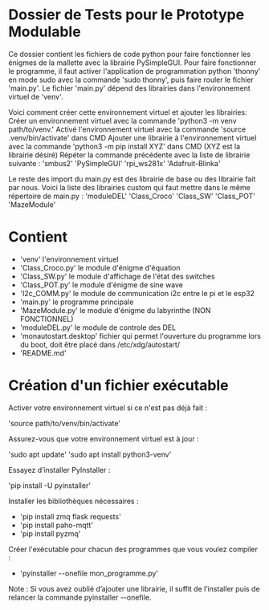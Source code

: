 # Dossier de Tests pour le Prototype Modulable  

Ce dossier contient les fichiers de code python pour faire fonctionner les énigmes de la mallette avec la librairie PySimpleGUI. 
Pour faire fonctionner le programme, il faut activer l'application de programmation python 'thonny' en mode sudo avec la commande 'sudo thonny', puis faire rouler le fichier 'main.py'. 
Le fichier 'main.py' dépend des librairies dans l'environnement virtuel de 'venv'.

Voici comment créer cette environnement virtuel et ajouter les librairies:
Créer un environnement virtuel avec la commande 'python3 -m venv path/to/venv.'
Activé l'environnement virtuel avec la commande 'source .venv/bin/activate' dans CMD
Ajouter une librairie à l'environnement virtuel avec la commande 'python3 -m pip install XYZ' dans CMD (XYZ est la librairie désiré)
Répéter la commande précédente avec la liste de librairie suivante :
'smbus2'
'PySimpleGUI'
'rpi_ws281x'
'Adafruit-Blinka'

Le reste des import du main.py est des librairie de base ou des librairie fait par nous.
Voici la liste des librairies custom qui faut mettre dans le même répertoire de main.py :
'moduleDEL'
'Class_Croco'
'Class_SW'
'Class_POT'
'MazeModule'

# Contient
- 'venv' l'environnement virtuel
- 'Class_Croco.py' le module d'énigme d'équation
- 'Class_SW.py' le module d'affichage de l'état des switches
- 'Class_POT.py' le module d'énigme de sine wave
- 'I2c_COMM.py' le module de communication i2c entre le pi et le esp32
- 'main.py' le programme principale
- 'MazeModule.py' le module d'énigme du labyrinthe (NON FONCTIONNEL)
- 'moduleDEL.py' le module de controle des DEL
- 'monautostart.desktop' fichier qui permet l'ouverture du programme lors du boot, doit être placé dans /etc/xdg/autostart/
- 'README.md'

# Création d'un fichier exécutable
Activer votre environnement virtuel si ce n'est pas déjà fait :

'source path/to/venv/bin/activate'

Assurez-vous que votre environnement virtuel est à jour :

'sudo apt update'
'sudo apt install python3-venv'

Essayez d’installer PyInstaller :

'pip install -U pyinstaller'

Installer les bibliothèques nécessaires :

- 'pip install zmq flask requests'
- 'pip install paho-mqtt'
- 'pip install pyzmq'

Créer l'exécutable pour chacun des programmes que vous voulez compiler :

- 'pyinstaller --onefile mon_programme.py'

Note : Si vous avez oublié d’ajouter une librairie, il suffit de l’installer puis de relancer la commande pyinstaller --onefile.
